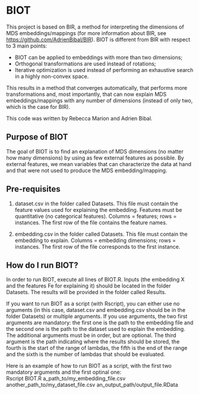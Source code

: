# BIOT
This project is based on BIR, a method for interpreting the dimensions of MDS embeddings/mappings (for more information about BIR, see https://github.com/AdrienBibal/BIR). BIOT is different from BIR with respect to 3 main points:
* BIOT can be applied to embeddings with more than two dimensions;
* Orthogonal transformations are used instead of rotations;
* Iterative optimization is used instead of performing an exhaustive search in a highly non-convex space.

This results in a method that converges automatically, that performs more transformations and, most importantly, that can now explain MDS embeddings/mappings with any number of dimensions (instead of only two, which is the case for BIR).

This code was written by Rebecca Marion and Adrien Bibal.

## Purpose of BIOT
The goal of BIOT is to find an explanation of MDS dimensions (no matter how many dimensions) by using as few external features as possible. By external features, we mean variables that can characterize the data at hand and that were not used to produce the MDS embedding/mapping.

## Pre-requisites
1) dataset.csv in the folder called Datasets. This file must contain the feature values used for explaining the embedding. Features must be quantitative (no categorical features).
Columns = features; rows = instances. The first row of the file contains the feature names.

2) embedding.csv in the folder called Datasets. This file must contain the embedding to explain. 
Columns = embedding dimensions; rows = instances. The first row of the file corresponds to the first instance.

## How do I run BIOT?
In order to run BIOT, execute all lines of BIOT.R. Inputs (the embedding X and the features Fe for explaining it) should be located in the folder Datasets. The results will be provided in the folder called Results.

If you want to run BIOT as a script (with Rscript), you can either use no arguments (in this case, dataset.csv and embedding.csv should be in the folder Datasets) or multiple arguments. If you use arguments, the two first arguments are mandatory: the first one is the path to the embedding file and the second one is the path to the dataset used to explain the embedding. The additional arguments must be in order, but are optional. The third argument is the path indicating where the results should be stored, the fourth is the start of the range of lambdas, the fifth is the end of the range and the sixth is the number of lambdas that should be evaluated.

Here is an example of how to run BIOT as a script, with the first two mandatory arguments and the first optinal one:<br>  Rscript BIOT.R a_path_to/my_embedding_file.csv another_path_to/my_dataset_file.csv an_output_path/output_file.RData
